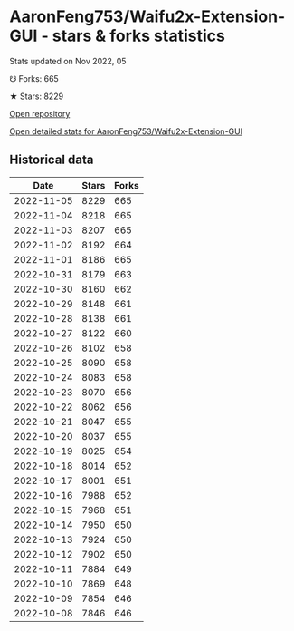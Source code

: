 # AaronFeng753/Waifu2x-Extension-GUI - stars & forks statistics

Stats updated on Nov 2022, 05

☋ Forks: 665

★ Stars: 8229

[Open repository](https://github.com/AaronFeng753/Waifu2x-Extension-GUI)

[Open detailed stats for AaronFeng753/Waifu2x-Extension-GUI](https://reviewgithub.com/rep/AaronFeng753/Waifu2x-Extension-GUI)

## Historical data
| Date | Stars | Forks |
|------|-------|-------|
| 2022-11-05 | 8229 | 665 | 
| 2022-11-04 | 8218 | 665 | 
| 2022-11-03 | 8207 | 665 | 
| 2022-11-02 | 8192 | 664 | 
| 2022-11-01 | 8186 | 665 | 
| 2022-10-31 | 8179 | 663 | 
| 2022-10-30 | 8160 | 662 | 
| 2022-10-29 | 8148 | 661 | 
| 2022-10-28 | 8138 | 661 | 
| 2022-10-27 | 8122 | 660 | 
| 2022-10-26 | 8102 | 658 | 
| 2022-10-25 | 8090 | 658 | 
| 2022-10-24 | 8083 | 658 | 
| 2022-10-23 | 8070 | 656 | 
| 2022-10-22 | 8062 | 656 | 
| 2022-10-21 | 8047 | 655 | 
| 2022-10-20 | 8037 | 655 | 
| 2022-10-19 | 8025 | 654 | 
| 2022-10-18 | 8014 | 652 | 
| 2022-10-17 | 8001 | 651 | 
| 2022-10-16 | 7988 | 652 | 
| 2022-10-15 | 7968 | 651 | 
| 2022-10-14 | 7950 | 650 | 
| 2022-10-13 | 7924 | 650 | 
| 2022-10-12 | 7902 | 650 | 
| 2022-10-11 | 7884 | 649 | 
| 2022-10-10 | 7869 | 648 | 
| 2022-10-09 | 7854 | 646 | 
| 2022-10-08 | 7846 | 646 | 

